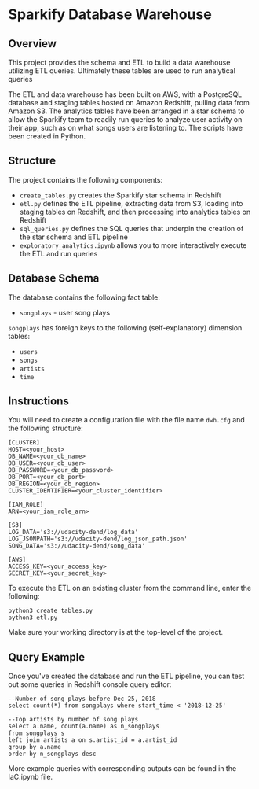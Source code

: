 # Sparkify Database Warehouse

## Overview

This project provides the schema and ETL to build a data warehouse utilizing ETL queries.
Ultimately these tables are used to run analytical queries

The ETL and data warehouse has been built on AWS, with a PostgreSQL database and
staging tables hosted on Amazon Redshift, pulling data from Amazon S3. The
analytics tables have been arranged in a star schema to allow the Sparkify team
to readily run queries to analyze user activity on their app, such as on what
songs users are listening to. The scripts have been created in Python.

## Structure

The project contains the following components:

* `create_tables.py` creates the Sparkify star schema in Redshift
* `etl.py` defines the ETL pipeline, extracting data from S3, loading into staging tables on Redshift, and then processing into analytics tables on Redshift
* `sql_queries.py` defines the SQL queries that underpin the creation of the star schema and ETL pipeline
* `exploratory_analytics.ipynb` allows you to more interactively execute the ETL and run queries

## Database Schema

The database contains the following fact table:

* `songplays` - user song plays

`songplays` has foreign keys to the following (self-explanatory) dimension
tables:

* `users`
* `songs`
* `artists`
* `time`

## Instructions

You will need to create a configuration file with the file name `dwh.cfg` and
the following structure:

```
[CLUSTER]
HOST=<your_host>
DB_NAME=<your_db_name>
DB_USER=<your_db_user>
DB_PASSWORD=<your_db_password>
DB_PORT=<your_db_port>
DB_REGION=<your_db_region>
CLUSTER_IDENTIFIER=<your_cluster_identifier>

[IAM_ROLE]
ARN=<your_iam_role_arn>

[S3]
LOG_DATA='s3://udacity-dend/log_data'
LOG_JSONPATH='s3://udacity-dend/log_json_path.json'
SONG_DATA='s3://udacity-dend/song_data'

[AWS]
ACCESS_KEY=<your_access_key>
SECRET_KEY=<your_secret_key>
```

To execute the ETL on an existing cluster from the command line, enter the
following:

```
python3 create_tables.py
python3 etl.py
```

Make sure your working directory is at the top-level of the project.

## Query Example

Once you've created the database and run the ETL pipeline, you can test out some
queries in Redshift console query editor:

```
--Number of song plays before Dec 25, 2018
select count(*) from songplays where start_time < '2018-12-25'
```

```
--Top artists by number of song plays
select a.name, count(a.name) as n_songplays
from songplays s
left join artists a on s.artist_id = a.artist_id
group by a.name
order by n_songplays desc
```

More example queries with corresponding outputs can be found in the IaC.ipynb file.
